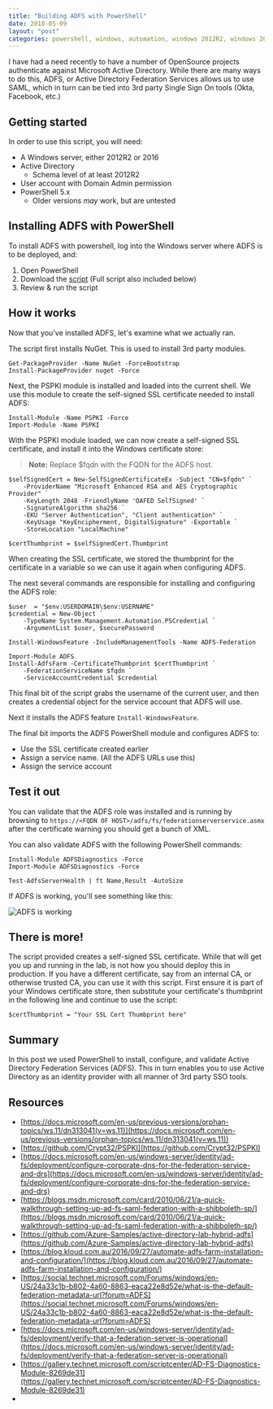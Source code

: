```yaml
---
title: "Building ADFS with PowerShell"
date: 2018-05-09
layout: "post"
categories: powershell, windows, automation, windows 2012R2, windows 2016, win2012R2, win2016, federation, active directory, AD, ADFS
---
```


I have had a need recently to have a number of OpenSource projects authenticate against Microsoft Active Directory. While there are many ways to do this, ADFS, or Active Directory Federation Services allows us to use SAML, which in turn can be tied into 3rd party Single Sign On tools (Okta, Facebook, etc.)

## Getting started

In order to use this script, you will need:

* A Windows server, either 2012R2 or 2016
* Active Directory
    - Schema level of at least 2012R2
* User account with Domain Admin permission
* PowerShell 5.x
    - Older versions _may_ work, but are untested

## Installing ADFS with PowerShell

To install ADFS with powershell, log into the Windows server where ADFS is to be deployed, and:

1. Open PowerShell
2. Download the [script](https://gist.githubusercontent.com/bunchc/616446049eec0b2497051ca292e816b7/raw/cefb4852ed132dccd95886534363168a49a26b4d/install_adfs.ps1) (Full script also included below)
3. Review & run the script

<script src="https://gist.github.com/bunchc/616446049eec0b2497051ca292e816b7.js"></script>

## How it works

Now that you've installed ADFS, let's examine what we actually ran.

The script first installs NuGet. This is used to install 3rd party modules.

```
Get-PackageProvider -Name NuGet -ForceBootstrap
Install-PackageProvider nuget -Force
```

Next, the PSPKI module is installed and loaded into the current shell. We use this module to create the self-signed SSL certificate needed to install ADFS:

```
Install-Module -Name PSPKI -Force
Import-Module -Name PSPKI
```

With the PSPKI module loaded, we can now create a self-signed SSL certificate, and install it into the Windows certificate store:

> __Note:__ Replace $fqdn with the FQDN for the ADFS host.

```
$selfSignedCert = New-SelfSignedCertificateEx -Subject "CN=$fqdn" `
    -ProviderName "Microsoft Enhanced RSA and AES Cryptographic Provider" `
    -KeyLength 2048 -FriendlyName 'OAFED SelfSigned' `
    -SignatureAlgorithm sha256 `
    -EKU "Server Authentication", "Client authentication" `
    -KeyUsage "KeyEncipherment, DigitalSignature" -Exportable `
    -StoreLocation "LocalMachine"

$certThumbprint = $selfSignedCert.Thumbprint
```

When creating the SSL certificate, we stored the thumbprint for the certificate in a variable so we can use it again when configuring ADFS.

The next several commands are responsible for installing and configuring the ADFS role:

```
$user  = "$env:USERDOMAIN\$env:USERNAME"
$credential = New-Object `
    -TypeName System.Management.Automation.PSCredential `
    -ArgumentList $user, $securePassword

Install-WindowsFeature -IncludeManagementTools -Name ADFS-Federation

Import-Module ADFS
Install-AdfsFarm -CertificateThumbprint $certThumbprint `
    -FederationServiceName $fqdn `
    -ServiceAccountCredential $credential
```

This final bit of the script grabs the username of the current user, and then creates a credential object for the service account that ADFS will use.

Next it installs the ADFS feature ```Install-WindowsFeature```.

The final bit imports the ADFS PowerShell module and configures ADFS to:

* Use the SSL certificate created earlier
* Assign a service name. (All the ADFS URLs use this)
* Assign the service account

## Test it out

You can validate that the ADFS role was installed and is running by browsing to ```https://<FQDN OF HOST>/adfs/fs/federationserverservice.asmx``` after the certificate warning you should get a bunch of XML.

You can also validate ADFS with the following PowerShell commands:

```
Install-Module ADFSDiagnostics -Force
Import-Module ADFSDiagnostics -Force

Test-AdfsServerHealth | ft Name,Result -AutoSize
```

If ADFS is working, you'll see something like this:

![ADFS is working](https://i.imgur.com/5Kfgunh.png)

## There is more!

The script provided creates a self-signed SSL certificate. While that will get you up and running in the lab, is not how you should deploy this in production. If you have a different certificate, say from an internal CA, or otherwise trusted CA, you can use it with this script. First ensure it is part of your Windows certificate store, then substitute your certificate's thumbprint in the following line and continue to use the script:

```
$certThumbprint = "Your SSL Cert Thumbprint here"
```

## Summary

In this post we used PowerShell to install, configure, and validate Active Directory Federation Services (ADFS). This in turn enables you to use Active Directory as an identity provider with all manner of 3rd party SSO tools.

## Resources

* [https://docs.microsoft.com/en-us/previous-versions/orphan-topics/ws.11/dn313041(v=ws.11)](https://docs.microsoft.com/en-us/previous-versions/orphan-topics/ws.11/dn313041(v=ws.11))
* [https://github.com/Crypt32/PSPKI](https://github.com/Crypt32/PSPKI)
* [https://docs.microsoft.com/en-us/windows-server/identity/ad-fs/deployment/configure-corporate-dns-for-the-federation-service-and-drs](https://docs.microsoft.com/en-us/windows-server/identity/ad-fs/deployment/configure-corporate-dns-for-the-federation-service-and-drs)
* [https://blogs.msdn.microsoft.com/card/2010/06/21/a-quick-walkthrough-setting-up-ad-fs-saml-federation-with-a-shibboleth-sp/](https://blogs.msdn.microsoft.com/card/2010/06/21/a-quick-walkthrough-setting-up-ad-fs-saml-federation-with-a-shibboleth-sp/)
* [https://github.com/Azure-Samples/active-directory-lab-hybrid-adfs](https://github.com/Azure-Samples/active-directory-lab-hybrid-adfs)
* [https://blog.kloud.com.au/2016/09/27/automate-adfs-farm-installation-and-configuration/](https://blog.kloud.com.au/2016/09/27/automate-adfs-farm-installation-and-configuration/)
* [https://social.technet.microsoft.com/Forums/windows/en-US/24a33c1b-b802-4a60-8863-eaca22e8d52e/what-is-the-default-federation-metadata-url?forum=ADFS](https://social.technet.microsoft.com/Forums/windows/en-US/24a33c1b-b802-4a60-8863-eaca22e8d52e/what-is-the-default-federation-metadata-url?forum=ADFS)
* [https://docs.microsoft.com/en-us/windows-server/identity/ad-fs/deployment/verify-that-a-federation-server-is-operational](https://docs.microsoft.com/en-us/windows-server/identity/ad-fs/deployment/verify-that-a-federation-server-is-operational)
* [https://gallery.technet.microsoft.com/scriptcenter/AD-FS-Diagnostics-Module-8269de31](https://gallery.technet.microsoft.com/scriptcenter/AD-FS-Diagnostics-Module-8269de31)
* 